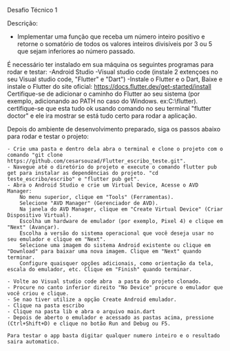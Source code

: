 Desafio Técnico 1

Descrição:
- Implementar uma função que receba um número inteiro positivo e retorne o somatório de todos os valores
inteiros divisíveis por 3 ou 5 que sejam inferiores ao número passado.


É necessário ter instalado em sua máquina os seguintes programas para rodar e testar:
    -Android Studio
    -Visual studio code (instale 2 extençoes no seu Visual studio code, "Flutter" e "Dart")
    -Instale o Flutter e o Dart, Baixe e instale o Flutter do site oficial: https://docs.flutter.dev/get-started/install
Certifique-se de adicionar o caminho do Flutter ao seu sistema (por exemplo, adicionando ao PATH no caso do Windows.  ex:C:\flutter). certifique-se que esta tudo ok usando comando no seu terminal "flutter doctor" e ele ira mostrar se está tudo certo para rodar a aplicação.


Depois do ambiente de desenvolvimento preparado, siga os passos abaixo para rodar e testar o projeto:
    
    - Crie uma pasta e dentro dela abra o terminal e clone o projeto com o 
    comando "git clone https://github.com/cesarsouzad/Flutter_escribo_teste.git".
    - Navegue até o diretório do projeto e execute o comando flutter pub get para instalar as dependências do projeto. "cd teste_escribo/escribo" e "flutter pub get".
    - Abra o Android Studio e crie um Virtual Device, Acesse o AVD Manager:
        No menu superior, clique em "Tools" (Ferramentas).
        Selecione "AVD Manager" (Gerenciador de AVD).
        Na janela do AVD Manager, clique em "Create Virtual Device" (Criar Dispositivo Virtual).
        Escolha um hardware de emulador (por exemplo, Pixel 4) e clique em "Next" (Avançar).
        Escolha a versão do sistema operacional que você deseja usar no seu emulador e clique em "Next".
        Selecione uma imagem do sistema Android existente ou clique em "Download" para baixar uma nova imagem. Clique em "Next" quando terminar.
        Configure quaisquer opções adicionais, como orientação da tela, escala do emulador, etc. Clique em "Finish" quando terminar.

    - Volte ao Visual studio code abra  a pasta do projeto clonado.
    - Procure no canto inferior direito "No Device" procure o emulador que você criou e clique.
    - Se nao tiver utilize a opção Create Android emulador.
    - Clique na pasta escribo
    - Clique na pasta lib e abra o arquivo main.dart
    - Depois de aberto o emulador e acessado as pastas acima, pressione (Ctrl+Shift+D) e clique no botão Run and Debug ou F5.

    Para testar o app basta digitar qualquer numero inteiro e o resultado saira automatico.